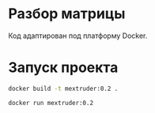 # Разбор матрицы

Код адаптирован под платформу Docker.

# Запуск проекта

```bash
docker build -t mextruder:0.2 .
```

```bash
docker run mextruder:0.2
```